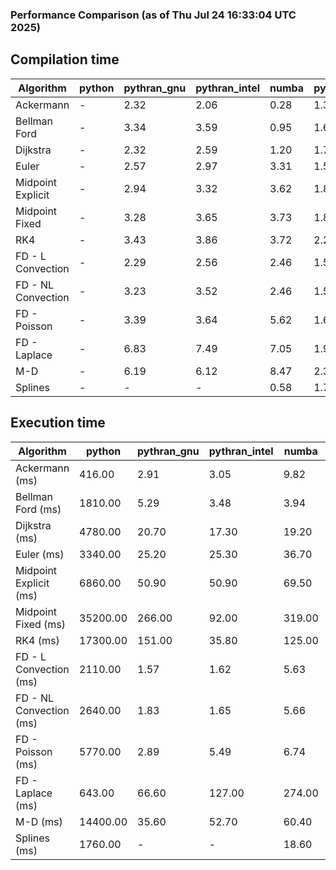 ### Performance Comparison (as of Thu Jul 24 16:33:04 UTC 2025)
## Compilation time
Algorithm                 | python                    | pythran_gnu               | pythran_intel             | numba                     | pyccel_gnu_c              | pyccel_gnu_fortran        | pyccel_intel_c            | pyccel_intel_fortran     
------------------------- | ------------------------- | ------------------------- | ------------------------- | ------------------------- | ------------------------- | ------------------------- | ------------------------- | -------------------------
Ackermann                 | -                         | 2.32                      | 2.06                      | 0.28                      | 1.34                      | 1.36                      | 1.33                      | 1.39                     
Bellman Ford              | -                         | 3.34                      | 3.59                      | 0.95                      | 1.62                      | 1.50                      | 1.55                      | 1.55                     
Dijkstra                  | -                         | 2.32                      | 2.59                      | 1.20                      | 1.73                      | 1.61                      | 1.65                      | 1.68                     
Euler                     | -                         | 2.57                      | 2.97                      | 3.31                      | 1.58                      | 1.47                      | 1.54                      | 1.52                     
Midpoint Explicit         | -                         | 2.94                      | 3.32                      | 3.62                      | 1.81                      | 1.70                      | 1.76                      | 1.75                     
Midpoint Fixed            | -                         | 3.28                      | 3.65                      | 3.73                      | 1.89                      | 1.75                      | 1.79                      | 1.80                     
RK4                       | -                         | 3.43                      | 3.86                      | 3.72                      | 2.26                      | 2.15                      | 2.12                      | 2.16                     
FD - L Convection         | -                         | 2.29                      | 2.56                      | 2.46                      | 1.54                      | 1.43                      | 1.48                      | 1.49                     
FD - NL Convection        | -                         | 3.23                      | 3.52                      | 2.46                      | 1.53                      | 1.44                      | 1.48                      | 1.48                     
FD - Poisson              | -                         | 3.39                      | 3.64                      | 5.62                      | 1.67                      | 1.71                      | 1.62                      | 1.86                     
FD - Laplace              | -                         | 6.83                      | 7.49                      | 7.05                      | 1.91                      | 1.85                      | 1.83                      | 1.93                     
M-D                       | -                         | 6.19                      | 6.12                      | 8.47                      | 2.33                      | 2.47                      | 2.25                      | 2.56                     
Splines                   | -                         | -                         | -                         | 0.58                      | 1.77                      | 1.74                      | 1.70                      | 1.81                     

## Execution time
Algorithm                 | python                    | pythran_gnu               | pythran_intel             | numba                     | pyccel_gnu_c              | pyccel_gnu_fortran        | pyccel_intel_c            | pyccel_intel_fortran     
------------------------- | ------------------------- | ------------------------- | ------------------------- | ------------------------- | ------------------------- | ------------------------- | ------------------------- | -------------------------
Ackermann (ms)            | 416.00                    | 2.91                      | 3.05                      | 9.82                      | 1.33                      | 1.32                      | 4.00                      | 10.10                    
Bellman Ford (ms)         | 1810.00                   | 5.29                      | 3.48                      | 3.94                      | 3.73                      | 3.26                      | 6.49                      | 4.21                     
Dijkstra (ms)             | 4780.00                   | 20.70                     | 17.30                     | 19.20                     | 67.90                     | 19.90                     | 68.30                     | 22.30                    
Euler (ms)                | 3340.00                   | 25.20                     | 25.30                     | 36.70                     | 27.30                     | 10.60                     | 26.60                     | 15.10                    
Midpoint Explicit (ms)    | 6860.00                   | 50.90                     | 50.90                     | 69.50                     | 44.50                     | 18.80                     | 46.10                     | 16.70                    
Midpoint Fixed (ms)       | 35200.00                  | 266.00                    | 92.00                     | 319.00                    | 191.00                    | 72.70                     | 198.00                    | 50.80                    
RK4 (ms)                  | 17300.00                  | 151.00                    | 35.80                     | 125.00                    | 95.70                     | 31.50                     | 92.90                     | 29.10                    
FD - L Convection (ms)    | 2110.00                   | 1.57                      | 1.62                      | 5.63                      | 6.61                      | 1.79                      | 7.61                      | 1.27                     
FD - NL Convection (ms)   | 2640.00                   | 1.83                      | 1.65                      | 5.66                      | 6.74                      | 1.59                      | 8.01                      | 1.37                     
FD - Poisson (ms)         | 5770.00                   | 2.89                      | 5.49                      | 6.74                      | 16.00                     | 2.67                      | 23.90                     | 2.57                     
FD - Laplace (ms)         | 643.00                    | 66.60                     | 127.00                    | 274.00                    | 477.00                    | 60.30                     | 664.00                    | 59.00                    
M-D (ms)                  | 14400.00                  | 35.60                     | 52.70                     | 60.40                     | 116.00                    | 62.10                     | 61.10                     | 89.10                    
Splines (ms)              | 1760.00                   | -                         | -                         | 18.60                     | 14.30                     | 17.60                     | 15.00                     | 27.70                    
